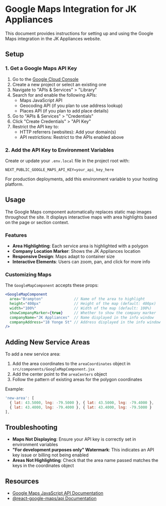 # Google Maps Integration for JK Appliances

This document provides instructions for setting up and using the Google Maps integration in the JK Appliances website.

## Setup

### 1. Get a Google Maps API Key

1. Go to the [Google Cloud Console](https://console.cloud.google.com/)
2. Create a new project or select an existing one
3. Navigate to "APIs & Services" > "Library"
4. Search for and enable the following APIs:
   - Maps JavaScript API
   - Geocoding API (if you plan to use address lookup)
   - Places API (if you plan to add place details)
5. Go to "APIs & Services" > "Credentials"
6. Click "Create Credentials" > "API Key"
7. Restrict the API key to:
   - HTTP referrers (websites): Add your domain(s)
   - API restrictions: Restrict to the APIs enabled above

### 2. Add the API Key to Environment Variables

Create or update your `.env.local` file in the project root with:

```
NEXT_PUBLIC_GOOGLE_MAPS_API_KEY=your_api_key_here
```

For production deployments, add this environment variable to your hosting platform.

## Usage

The Google Maps component automatically replaces static map images throughout the site. It displays interactive maps with area highlights based on the page or section context.

### Features

- **Area Highlighting**: Each service area is highlighted with a polygon
- **Company Location Marker**: Shows the JK Appliances location
- **Responsive Design**: Maps adapt to container size
- **Interactive Elements**: Users can zoom, pan, and click for more info

### Customizing Maps

The `GoogleMapComponent` accepts these props:

```jsx
<GoogleMapComponent 
  area="Brampton"              // Name of the area to highlight
  height="400px"               // Height of the map (default: 400px)
  width="100%"                 // Width of the map (default: 100%)
  showCompanyMarker={true}     // Whether to show the company marker
  companyName="JK Appliances"  // Name displayed in the info window
  companyAddress="18 Yonge St" // Address displayed in the info window
/>
```

## Adding New Service Areas

To add a new service area:

1. Add the area coordinates to the `areaCoordinates` object in `src/components/GoogleMapComponent.jsx`
2. Add the center point to the `areaCenters` object
3. Follow the pattern of existing areas for the polygon coordinates

Example:

```js
'new-area': [
  { lat: 43.5000, lng: -79.5000 }, { lat: 43.5000, lng: -79.4000 },
  { lat: 43.4000, lng: -79.4000 }, { lat: 43.4000, lng: -79.5000 }
],
```

## Troubleshooting

- **Maps Not Displaying**: Ensure your API key is correctly set in environment variables
- **"For development purposes only" Watermark**: This indicates an API key issue or billing not being enabled
- **Areas Not Highlighting**: Check that the area name passed matches the keys in the coordinates object

## Resources

- [Google Maps JavaScript API Documentation](https://developers.google.com/maps/documentation/javascript/overview)
- [@react-google-maps/api Documentation](https://react-google-maps-api-docs.netlify.app/) 